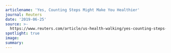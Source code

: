 ```yaml
---
articlename: 'Yes, Counting Steps Might Make You Healthier'
journal: Reuters
date: '2019-06-25'
source: >-
  https://www.reuters.com/article/us-health-walking/yes-counting-steps-might-make-you-healthier-idUSKCN1TQ2P0
spotlight: true
image: 
summary: 
---
```


